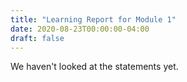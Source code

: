 ```yaml
---
title: "Learning Report for Module 1"
date: 2020-08-23T00:00:00-04:00
draft: false
---
```


We haven't looked at the statements yet.
